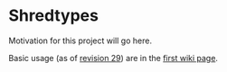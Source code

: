# Shredtypes

Motivation for this project will go here.

Basic usage (as of [revision 29](https://github.com/diana-hep/shredtypes/releases/tag/rev29)) are in the [first wiki page](https://github.com/diana-hep/shredtypes/wiki/Basic-use).
